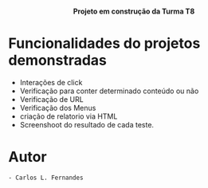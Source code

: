 <h4 align="center"> 
  Projeto em construção da Turma T8 
</h4>

#  Funcionalidades do projetos demonstradas

- Interações de click
- Verificação para conter determinado conteúdo ou não
- Verificação de URL
- Verificação dos Menus
- criação de relatorio via HTML
- Screenshoot do resultado de cada teste.

# Autor

    - Carlos L. Fernandes
